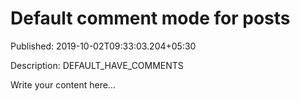 # Default comment mode for posts

Published: 2019-10-02T09:33:03.204+05:30

Description: DEFAULT_HAVE_COMMENTS

Write your content here...